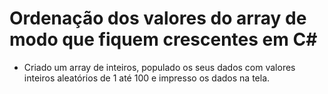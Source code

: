 # Ordenação dos valores do array de modo que fiquem crescentes em C#

- Criado um array de inteiros, populado os seus dados com valores
inteiros aleatórios de 1 até 100 e  impresso os dados na tela.
